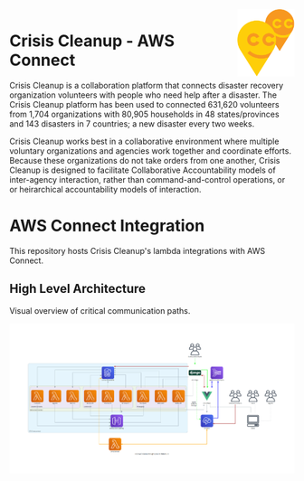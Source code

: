 <img src=".github/img/ccu-ballons.png" align="right" width="20%"  />

# Crisis Cleanup - AWS Connect

Crisis Cleanup is a collaboration platform that connects disaster recovery organization volunteers with people who need help after a disaster. The Crisis Cleanup platform has been used to connected 631,620 volunteers from 1,704 organizations with 80,905 households in 48 states/provinces and 143 disasters in 7 countries; a new disaster every two weeks.

Crisis Cleanup works best in a collaborative environment where multiple voluntary organizations and agencies work together and coordinate efforts. Because these organizations do not take orders from one another, Crisis Cleanup is designed to facilitate Collaborative Accountability models of inter-agency interaction, rather than command-and-control operations, or or heirarchical accountability models of interaction. 


# AWS Connect Integration

This repository hosts Crisis Cleanup's lambda integrations with AWS Connect.

## High Level Architecture

Visual overview of critical communication paths.

<img src="docs/diagrams/architecture.png" align="center" />
